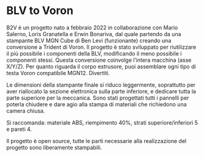 # BLV to Voron

B2V è un progetto nato a febbraio 2022 in collaborazione con Mario Salerno, Loris Granatella e Erwin Bonariva, dal quale partendo da una stampante BLV MGN Cube di Ben Levi (funzionante) creando una conversione a Trident di Voron. Il progetto è stato sviluppato per riutilizzare il più possibile i componenti della BLV, modificando il meno possibile i componenti stessi. Questa conversione coinvolge l’intera macchina (asse X/Y/Z). Per quanto riguarda il corpo estrusore, puoi assemblare ogni tipo di testa Voron compatibile MGN12. Divertiti.

Le dimensioni della stampante finale si riduco leggermente, soprattutto per aver riallocato la sezione elettronica sulla parte inferiore, e dedicare tutta la parte superiore per la meccanica. Sono stati progettati tutti i pannelli per poterla chiudere e dare agio alla stampa di materiali che richiedono una camera chiusa.

Si raccomanda: materiale ABS, riempimento 40%, strati superiore/inferiori 5 e pareti 4. 
 
Il progetto è open source, tutte le parti necessarie alla realizzazione del progetto sono liberamente stampabili. 
